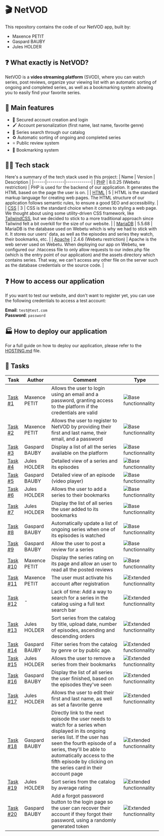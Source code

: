 # 🎬 NetVOD

This repository contains the code of our NetVOD app, built by:

- Maxence PETIT
- Gaspard BAUBY
- Jules HOLDER

## ❓ What exactly is NetVOD?

NetVOD is a **video streaming platform** (SVOD), where you can watch series, post reviews, organize your viewing list with an automatic sorting of ongoing and completed series, as well as a bookmarking system allowing you to easily find your favorite series.

## 📝 Main features

- 🔐 Secured account creation and login
- 🖌️ Account personalization (first name, last name, favorite genre)
- 🔎 Series search through our catalog
- ♻️ Automatic sorting of ongoing and completed series
- ⭐ Public review system
- 🔖 Bookmarking system

## 👨‍💻 Tech stack

Here's a summary of the tech stack used in this project:
| Name | Version | Description |
|------|---------|-------------|
| [PHP](https://www.php.net/) | 8.0.25 (Webetu restriction) | PHP is used for the backend of our application. It generates the HTML based on the page the user is on. |
| [HTML](https://developer.mozilla.org/en-US/docs/Web/HTML) | 5 | HTML is the standard markup language for creating web pages. The HTML structure of our application follows semantic rules, to ensure a good SEO and accessibility. |
| [CSS](https://developer.mozilla.org/en-US/docs/Web/CSS) | 3 | CSS is the standard choice when it comes to styling a web page. We thought about using some utility-driven CSS framework, like [TailwindCSS](https://tailwindcss.com/), but we decided to stick to a more traditional approach since Tailwind felt a bit overkill for the size of our website. |
| [MariaDB](https://mariadb.org/) | 5.5.68 | MariaDB is the database used on Webetu which is why we had to stick with it. It stores our users' data, as well as the episodes and series they watch, their bookmarks, etc. |
| [Apache](https://httpd.apache.org/) | 2.4.6 (Webetu restriction) | Apache is the web server used on Webetu. When deploying our app on Webetu, we configured our .htaccess file to only allow requests to our index.php file (which is the entry point of our application) and the assets directory which contains series. That way, we can't access any other file on the server such as the database credentials or the source code. |

## ❓ How to access our application

If you want to test our website, and don't want to register yet, you can use the following credentials to access a test account:

**Email**: `test@test.com`
<br>
**Password**: `password`

## 🏭 How to deploy our application

For a full guide on how to deploy our application, please refer to the [HOSTING.md](HOSTING.md) file.

## 📜 Tasks

| Task| Author | Comment | Type 
|--|--|--|--|
| [Task #1](https://github.com/MaxenceIUT/NetVOD/issues/1) | Maxence PETIT | Allows the user to login using an email and a password, granting access to the platform if the credentials are valid | ![Base functionnality](https://img.shields.io/badge/%E2%9A%A1%20feat-base-green)
| [Task #2](https://github.com/MaxenceIUT/NetVOD/issues/2)| Maxence PETIT| Allows the user to register to NetVOD by providing their first and last name, their email, and a password | ![Base functionnality](https://img.shields.io/badge/%E2%9A%A1%20feat-base-green)
| [Task #3](https://github.com/MaxenceIUT/NetVOD/issues/3)| Gaspard BAUBY| Display a list of all the series available on the platform | ![Base functionnality](https://img.shields.io/badge/%E2%9A%A1%20feat-base-green)
| [Task #4](https://github.com/MaxenceIUT/NetVOD/issues/4)| Jules HOLDER| Detailed view of a series and its episodes | ![Base functionnality](https://img.shields.io/badge/%E2%9A%A1%20feat-base-green) 
| [Task #5](https://github.com/MaxenceIUT/NetVOD/issues/5)| Gaspard BAUBY | Detailed view of an episode (video player) | ![Base functionnality](https://img.shields.io/badge/%E2%9A%A1%20feat-base-green)
| [Task #6](https://github.com/MaxenceIUT/NetVOD/issues/6)| Jules HOLDER | Allows the user to add a series to their bookmarks | ![Base functionnality](https://img.shields.io/badge/%E2%9A%A1%20feat-base-green) 
| [Task #7](https://github.com/MaxenceIUT/NetVOD/issues/7)| Jules HOLDER| Display the list of all series the user added to its bookmarks | ![Base functionnality](https://img.shields.io/badge/%E2%9A%A1%20feat-base-green)
| [Task #8](https://github.com/MaxenceIUT/NetVOD/issues/8)| Gaspard BAUBY | Automatically update a list of ongoing series when one of its episodes is watched | ![Base functionnality](https://img.shields.io/badge/%E2%9A%A1%20feat-base-green)
| [Task #9](https://github.com/MaxenceIUT/NetVOD/issues/9)| Gaspard BAUBY| Allow the user to post a review for a series | ![Base functionnality](https://img.shields.io/badge/%E2%9A%A1%20feat-base-green)
| [Task #10](https://github.com/MaxenceIUT/NetVOD/issues/10)| Maxence PETIT | Display the series rating on its page and allow an user to read all the posted reviews | ![Base functionnality](https://img.shields.io/badge/%E2%9A%A1%20feat-base-green)
| [Task #11](https://github.com/MaxenceIUT/NetVOD/issues/11)| Maxence PETIT | The user must activate his account after registration | ![Extended functionnality](https://img.shields.io/badge/%E2%9A%A1%20feat-extended-blue)
| [Task #12](https://github.com/MaxenceIUT/NetVOD/issues/12)| - |  Lack of time: Add a way to search for a series in the catalog using a full text search bar | ![Extended functionnality](https://img.shields.io/badge/%E2%9A%A1%20feat-extended-blue)
| [Task #13](https://github.com/MaxenceIUT/NetVOD/issues/13)| Jules HOLDER | Sort series from the catalog by title, upload date, number of episodes, ascending and descending orders | ![Extended functionnality](https://img.shields.io/badge/%E2%9A%A1%20feat-extended-blue)
| [Task #14](https://github.com/MaxenceIUT/NetVOD/issues/14)| Gaspard BAUBY | Filter series from the catalog by genre or by public age. | ![Extended functionnality](https://img.shields.io/badge/%E2%9A%A1%20feat-extended-blue)
| [Task #15](https://github.com/MaxenceIUT/NetVOD/issues/15)| Jules HOLDER | Allows the user to remove a series from their bookmarks | ![Extended functionnality](https://img.shields.io/badge/%E2%9A%A1%20feat-extended-blue)
| [Task #16](https://github.com/MaxenceIUT/NetVOD/issues/16)| Gaspard BAUBY| Display the list of all series the user finished, based on the episodes they've seen | ![Extended functionnality](https://img.shields.io/badge/%E2%9A%A1%20feat-extended-blue)
| [Task #17](https://github.com/MaxenceIUT/NetVOD/issues/17)| Jules HOLDER | Allows the user to edit their first and last name, as well as set a favorite genre | ![Extended functionnality](https://img.shields.io/badge/%E2%9A%A1%20feat-extended-blue)
| [Task #18](https://github.com/MaxenceIUT/NetVOD/issues/18)| Gaspard BAUBY | Directly link to the next episode the user needs to watch for a series when displayed in its ongoing series list. If the user has seen the fourth episode of a series, they'll be able to automatically access to the fifth episode by clicking on the series card in their account page | ![Extended functionnality](https://img.shields.io/badge/%E2%9A%A1%20feat-extended-blue)
| [Task #19](https://github.com/MaxenceIUT/NetVOD/issues/19)| Jules HOLDER | Sort series from the catalog by average rating | ![Extended functionnality](https://img.shields.io/badge/%E2%9A%A1%20feat-extended-blue)
| [Task #20](https://github.com/MaxenceIUT/NetVOD/issues/20)| Gaspard BAUBY | Add a forgot password button to the login page so the user can recover their account if they forgot their password, using a randomly generated token | ![Extended functionnality](https://img.shields.io/badge/%E2%9A%A1%20feat-extended-blue)